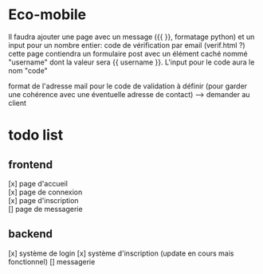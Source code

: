 # Eco-mobile



Il faudra ajouter une page avec un message ({{ }}, formatage python) et un input pour un nombre entier: code de vérification par email (verif.html ?)
cette page contiendra un formulaire post avec un élément caché nommé "username" dont la valeur sera {{ username }}. L'input pour le code aura le nom "code"  

format de l'adresse mail pour le code de validation à définir (pour garder une cohérence avec une éventuelle adresse de contact) --> demander au client 



# todo list
## frontend
[x] page d'accueil  
[x] page de connexion  
[x] page d'inscription  
[] page de messagerie  

## backend
[x] système de login
[x] système d'inscription (update en cours mais fonctionnel)
[] messagerie  
